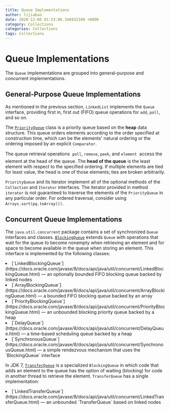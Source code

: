 ```yaml
---
title: Queue Implementations
author: lijiabao
date: 2020-12-06 01:53:06.340432100 +0800
category: Collections
categories: Collections
tags: Collections
---
```


# Queue Implementations

The `Queue` implementations are grouped into general-purpose and concurrent implementations.

## General-Purpose Queue Implementations

As mentioned in the previous section, `LinkedList` implements the `Queue` interface, providing first in, first out (FIFO) queue operations for `add`, `poll`, and so on.

The 
[`PriorityQueue`](https://docs.oracle.com/javase/8/docs/api/java/util/PriorityQueue.html) class is a priority queue based on the **heap** data structure. This queue orders elements according to the order specified at construction time, which can be the elements' natural ordering or the ordering imposed by an explicit `Comparator`.

The queue retrieval operations &#151; `poll`, `remove`, `peek`, and `element` &#151; access the element at the head of the queue. The **head of the queue** is the least element with respect to the specified ordering. If multiple elements are tied for least value, the head is one of those elements; ties are broken arbitrarily.

`PriorityQueue` and its iterator implement all of the optional methods of the `Collection` and `Iterator` interfaces. The iterator provided in method `iterator` is not guaranteed to traverse the elements of the `PriorityQueue` in any particular order. For ordered traversal, consider using `Arrays.sort(pq.toArray())`.

## Concurrent Queue Implementations

The `java.util.concurrent` package contains a set of synchronized `Queue` interfaces and classes. 
[`BlockingQueue`](https://docs.oracle.com/javase/8/docs/api/java/util/concurrent/BlockingQueue.html) extends `Queue` with operations that wait for the queue to become nonempty when retrieving an element and for space to become available in the queue when storing an element. This interface is implemented by the following classes:

<li>
[`LinkedBlockingQueue`](https://docs.oracle.com/javase/8/docs/api/java/util/concurrent/LinkedBlockingQueue.html) &#151; an optionally bounded FIFO blocking queue backed by linked nodes</li>
<li>
[`ArrayBlockingQueue`](https://docs.oracle.com/javase/8/docs/api/java/util/concurrent/ArrayBlockingQueue.html) &#151; a bounded FIFO blocking queue backed by an array</li>
<li>
[`PriorityBlockingQueue`](https://docs.oracle.com/javase/8/docs/api/java/util/concurrent/PriorityBlockingQueue.html) &#151; an unbounded blocking priority queue backed by a heap</li>
<li>
[`DelayQueue`](https://docs.oracle.com/javase/8/docs/api/java/util/concurrent/DelayQueue.html) &#151; a time-based scheduling queue backed by a heap</li>
<li>
[`SynchronousQueue`](https://docs.oracle.com/javase/8/docs/api/java/util/concurrent/SynchronousQueue.html) &#151; a simple rendezvous mechanism that uses the `BlockingQueue` interface</li>

In JDK 7, 
[`TransferQueue`](https://docs.oracle.com/javase/8/docs/api/java/util/concurrent/TransferQueue.html) is a specialized `BlockingQueue` in which code that adds an element to the queue has the option of waiting (blocking) for code in another thread to retrieve the element. `TransferQueue` has a single implementation:

<li>
[`LinkedTransferQueue`](https://docs.oracle.com/javase/8/docs/api/java/util/concurrent/LinkedTransferQueue.html) &#151; an unbounded `TransferQueue` based on linked nodes</li>
